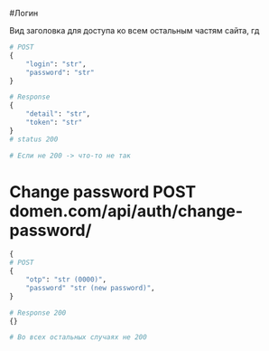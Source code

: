 #Логин 

Вид заголовка для доступа ко всем остальным частям сайта, гд


````python
# POST
{
    "login": "str",
    "password": "str"
}

# Response
{
    "detail": "str",
    "token": "str"
}
# status 200

# Если не 200 -> что-то не так

````

# Change password POST domen.com/api/auth/change-password/

```python
{
# POST
{
    "otp": "str (0000)",
    "password" "str (new password)",
}

# Response 200
{}

# Во всех остальных случаях не 200
```